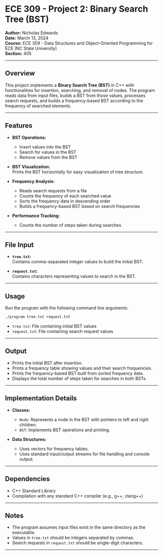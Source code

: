 # ECE 309 - Project 2: Binary Search Tree (BST)

**Author:** Nicholas Edwards  
**Date:** March 13, 2024  
**Course:** ECE 309 - Data Structures and Object-Oriented Programming for ECE (NC State University)  
**Section:** 405

---

## Overview

This project implements a **Binary Search Tree (BST)** in C++ with functionalities for insertion, searching, and removal of nodes. The program reads data from input files, builds a BST from those values, processes search requests, and builds a frequency-based BST according to the frequency of searched elements.

---

## Features

- **BST Operations:**  
  - Insert values into the BST  
  - Search for values in the BST  
  - Remove values from the BST  

- **BST Visualization:**  
  Prints the BST horizontally for easy visualization of tree structure.

- **Frequency Analysis:**  
  - Reads search requests from a file  
  - Counts the frequency of each searched value  
  - Sorts the frequency data in descending order  
  - Builds a frequency-based BST based on search frequencies

- **Performance Tracking:**  
  - Counts the number of steps taken during searches

---

## File Input

- **`tree.txt`:**  
  Contains comma-separated integer values to build the initial BST.

- **`request.txt`:**  
  Contains characters representing values to search in the BST.

---

## Usage

Run the program with the following command line arguments:

```bash
./program tree.txt request.txt
````

* `tree.txt`: File containing initial BST values
* `request.txt`: File containing search request values

---

## Output

* Prints the initial BST after insertion.
* Prints a frequency table showing values and their search frequencies.
* Prints the frequency-based BST built from sorted frequency data.
* Displays the total number of steps taken for searches in both BSTs.

---

## Implementation Details

* **Classes:**

  * `Node`: Represents a node in the BST with pointers to left and right children.
  * `BST`: Implements BST operations and printing.

* **Data Structures:**

  * Uses vectors for frequency tables.
  * Uses standard input/output streams for file handling and console output.

---

## Dependencies

* C++ Standard Library
* Compilation with any standard C++ compiler (e.g., g++, clang++)

---
## Notes

* The program assumes input files exist in the same directory as the executable.
* Values in `tree.txt` should be integers separated by commas.
* Search requests in `request.txt` should be single-digit characters.
---
